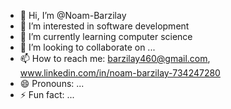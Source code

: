 - 👋 Hi, I’m @Noam-Barzilay
- 👀 I’m interested in software development
- 🌱 I’m currently learning computer science
- 💞️ I’m looking to collaborate on ...
- 📫 How to reach me: barzilay460@gmail.com, www.linkedin.com/in/noam-barzilay-734247280
- 😄 Pronouns: ...
- ⚡ Fun fact: ...

<!---
Noam-Barzilay/Noam-Barzilay is a ✨ special ✨ repository because its `README.md` (this file) appears on your GitHub profile.
You can click the Preview link to take a look at your changes.
--->
